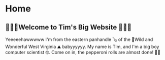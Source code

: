 # Home

## 💯🔥🤠Welcome to Tim's Big Website 🤠🔥💯
Yeeeeehawwwww I'm from the eastern panhandle 🪕 of the 🌷Wild and Wonderful West Virginia ⛰  babyyyyyy. My name is Tim, and I'm a big boy computer scientist 🤓.  Come on in, the pepperoni rolls are almost done! 👨‍🍳

